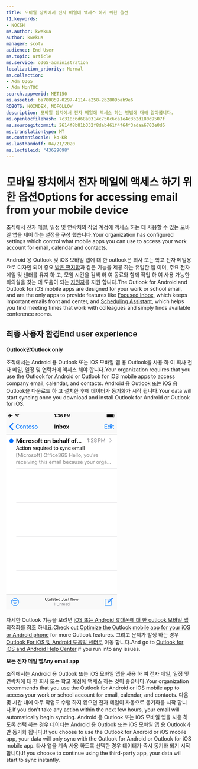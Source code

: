 ```yaml
---
title: 모바일 장치에서 전자 메일에 액세스 하기 위한 옵션
f1.keywords:
- NOCSH
ms.author: kwekua
author: kwekua
manager: scotv
audience: End User
ms.topic: article
ms.service: o365-administration
localization_priority: Normal
ms.collection:
- Adm_O365
- Adm_NonTOC
search.appverid: MET150
ms.assetid: ba780859-0297-4114-a258-2b2809bab9e6
ROBOTS: NOINDEX, NOFOLLOW
description: 모바일 장치에서 전자 메일에 액세스 하는 방법에 대해 알아봅니다.
ms.openlocfilehash: 7c318c6d68a0314c750c6ca1e4c3b2d180d9507f
ms.sourcegitcommit: 2614f8b81b332f8dab461f4f64f3adaa6703e0d6
ms.translationtype: MT
ms.contentlocale: ko-KR
ms.lasthandoff: 04/21/2020
ms.locfileid: "43629098"
---
```

# <a name="options-for-accessing-email-from-your-mobile-device"></a><span data-ttu-id="18d4d-103">모바일 장치에서 전자 메일에 액세스 하기 위한 옵션</span><span class="sxs-lookup"><span data-stu-id="18d4d-103">Options for accessing email from your mobile device</span></span>

<span data-ttu-id="18d4d-104">조직에서 전자 메일, 일정 및 연락처의 작업 계정에 액세스 하는 데 사용할 수 있는 모바일 앱을 제어 하는 설정을 구성 했습니다.</span><span class="sxs-lookup"><span data-stu-id="18d4d-104">Your organization has configured settings which control what mobile apps you can use to access your work account for email, calendar and contacts.</span></span>
  
<span data-ttu-id="18d4d-105">Android 용 Outlook 및 iOS 모바일 앱에 대 한 outlook은 회사 또는 학교 전자 메일용으로 디자인 되며 중요 [받은 편지함](https://support.office.com/article/f445ad7f-02f4-4294-a82e-71d8964e3978.aspx)과 같은 기능을 제공 하는 유일한 앱 이며, 주요 전자 메일 및 센터를 유지 하 고, 모임 시간을 검색 하 여 동료와 함께 작업 하 여 사용 가능한 회의실을 찾는 데 도움이 되는 [지원자](https://go.microsoft.com/fwlink/?linkid=873406)를 지원 합니다.</span><span class="sxs-lookup"><span data-stu-id="18d4d-105">The Outlook for Android and Outlook for iOS mobile apps are designed for your work or school email, and are the only apps to provide features like [Focused Inbox](https://support.office.com/article/f445ad7f-02f4-4294-a82e-71d8964e3978.aspx), which keeps important emails front and center, and [Scheduling Assistant](https://go.microsoft.com/fwlink/?linkid=873406), which helps you find meeting times that work with colleagues and simply finds available conference rooms.</span></span>
  
## <a name="end-user-experience"></a><span data-ttu-id="18d4d-106">최종 사용자 환경</span><span class="sxs-lookup"><span data-stu-id="18d4d-106">End user experience</span></span>

 <span data-ttu-id="18d4d-107">**Outlook만**</span><span class="sxs-lookup"><span data-stu-id="18d4d-107">**Outlook only**</span></span>
  
<span data-ttu-id="18d4d-108">조직에서는 Android 용 Outlook 또는 iOS 모바일 앱 용 Outlook을 사용 하 여 회사 전자 메일, 일정 및 연락처에 액세스 해야 합니다.</span><span class="sxs-lookup"><span data-stu-id="18d4d-108">Your organization requires that you use the Outlook for Android or Outlook for iOS mobile apps to access company email, calendar, and contacts.</span></span> <span data-ttu-id="18d4d-109">Android 용 Outlook 또는 iOS 용 Outlook을 다운로드 하 고 설치한 후에 데이터가 동기화가 시작 됩니다.</span><span class="sxs-lookup"><span data-stu-id="18d4d-109">Your data will start syncing once you download and install Outlook for Android or Outlook for iOS.</span></span>
  
![Outlook을 사용 하 여 전자 메일을 동기화 하는 전자 메일 예](../../media/798d942a-4181-4dcb-8039-cd9f2edd9723.png)
  
<span data-ttu-id="18d4d-111">자세한 Outlook 기능을 보려면 [iOS 또는 Android 휴대폰에 대 한 outlook 모바일 앱 최적화를](https://support.office.com/article/de075b19-b73c-4d8a-841b-459982c7e890.aspx) 참조 하세요.</span><span class="sxs-lookup"><span data-stu-id="18d4d-111">Check out [Optimize the Outlook mobile app for your iOS or Android phone](https://support.office.com/article/de075b19-b73c-4d8a-841b-459982c7e890.aspx) for more Outlook features.</span></span> <span data-ttu-id="18d4d-112">그리고 문제가 발생 하는 경우 [Outlook For iOS 및 Android 도움말 센터로](https://support.office.com/article/cd84214e-a5ac-4e95-9ea3-e07f78d0cde6.aspx) 이동 합니다.</span><span class="sxs-lookup"><span data-stu-id="18d4d-112">And go to [Outlook for iOS and Android Help Center](https://support.office.com/article/cd84214e-a5ac-4e95-9ea3-e07f78d0cde6.aspx) if you run into any issues.</span></span> 
  
 <span data-ttu-id="18d4d-113">**모든 전자 메일 앱**</span><span class="sxs-lookup"><span data-stu-id="18d4d-113">**Any email app**</span></span>
  
<span data-ttu-id="18d4d-114">조직에서는 Android 용 Outlook 또는 iOS 모바일 앱을 사용 하 여 전자 메일, 일정 및 연락처에 대 한 회사 또는 학교 계정에 액세스 하는 것이 좋습니다.</span><span class="sxs-lookup"><span data-stu-id="18d4d-114">Your organization recommends that you use the Outlook for Android or iOS mobile app to access your work or school account for email, calendar, and contacts.</span></span> <span data-ttu-id="18d4d-115">다음 몇 시간 내에 아무 작업도 수행 하지 않으면 전자 메일이 자동으로 동기화를 시작 합니다.</span><span class="sxs-lookup"><span data-stu-id="18d4d-115">If you don't take any action within the next few hours, your email will automatically begin syncing.</span></span> <span data-ttu-id="18d4d-116">Android 용 Outlook 또는 iOS 모바일 앱을 사용 하도록 선택 하는 경우 데이터는 Android 용 Outlook 또는 iOS 모바일 앱 용 Outlook과만 동기화 됩니다.</span><span class="sxs-lookup"><span data-stu-id="18d4d-116">If you choose to use the Outlook for Android or iOS mobile app, your data will only sync with the Outlook for Android or Outlook for iOS mobile app.</span></span> <span data-ttu-id="18d4d-117">타사 앱을 계속 사용 하도록 선택한 경우 데이터가 즉시 동기화 되기 시작 합니다.</span><span class="sxs-lookup"><span data-stu-id="18d4d-117">If you choose to continue using the third-party app, your data will start to sync instantly.</span></span>
  

